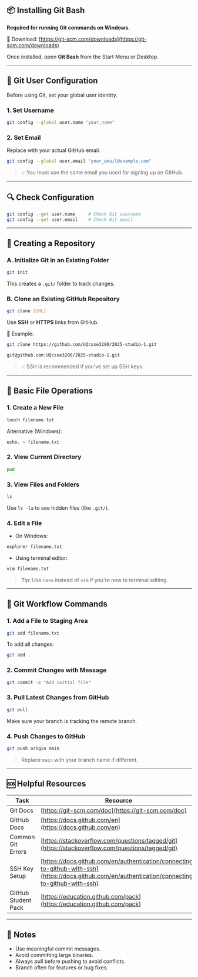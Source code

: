## 📦 Installing Git Bash

**Required for running Git commands on Windows.**

🔗 Download: [https://git-scm.com/downloads](https://git-scm.com/downloads)

Once installed, open **Git Bash** from the Start Menu or Desktop.

---

## 👤 Git User Configuration

Before using Git, set your global user identity.

### 1. Set Username

```bash
git config --global user.name "your_name"
```

### 2. Set Email

Replace with your actual GitHub email.

```bash
git config --global user.email "your_email@example.com"
```

> 💡 You must use the same email you used for signing up on GitHub.

---

## 🔍 Check Configuration

```bash
git config --get user.name     # Check Git username
git config --get user.email    # Check Git email
```

---

## 📁 Creating a Repository

### A. Initialize Git in an Existing Folder

```bash
git init
```

This creates a `.git/` folder to track changes.

### B. Clone an Existing GitHub Repository

```bash
git clone [URL]
```

Use **SSH** or **HTTPS** links from GitHub.

📌 Example:

```bash
git clone https://github.com/UQcsse3200/2025-studio-1.git
```

```bash
git@github.com:UQcsse3200/2025-studio-1.git
```

> 💡 SSH is recommended if you’ve set up SSH keys.

---

## 📄 Basic File Operations

### 1. Create a New File

```bash
touch filename.txt
```

Alternative (Windows):

```bash
echo. > filename.txt
```

### 2. View Current Directory

```bash
pwd
```

### 3. View Files and Folders

```bash
ls
```

Use `ls -la` to see hidden files (like `.git/`).

### 4. Edit a File

* On Windows:

```bash
explorer filename.txt
```

* Using terminal editor:

```bash
vim filename.txt
```

> Tip: Use `nano` instead of `vim` if you're new to terminal editing.

---

## 💾 Git Workflow Commands

### 1. Add a File to Staging Area

```bash
git add filename.txt
```

To add all changes:

```bash
git add .
```

### 2. Commit Changes with Message

```bash
git commit -m "Add initial file"
```

### 3. Pull Latest Changes from GitHub

```bash
git pull
```

Make sure your branch is tracking the remote branch.

### 4. Push Changes to GitHub

```bash
git push origin main
```

> Replace `main` with your branch name if different.

---

## 🆘 Helpful Resources

| Task                | Resource                                                                                                                                           |
| ------------------- | -------------------------------------------------------------------------------------------------------------------------------------------------- |
| Git Docs            | [https://git-scm.com/doc](https://git-scm.com/doc)                                                                                                 |
| GitHub Docs         | [https://docs.github.com/en](https://docs.github.com/en)                                                                                           |
| Common Git Errors   | [https://stackoverflow.com/questions/tagged/git](https://stackoverflow.com/questions/tagged/git)                                                   |
| SSH Key Setup       | [https://docs.github.com/en/authentication/connecting-to-github-with-ssh](https://docs.github.com/en/authentication/connecting-to-github-with-ssh) |
| GitHub Student Pack | [https://education.github.com/pack](https://education.github.com/pack)                                                                             |

---

## 🧾 Notes

* Use meaningful commit messages.
* Avoid committing large binaries.
* Always pull before pushing to avoid conflicts.
* Branch often for features or bug fixes.

